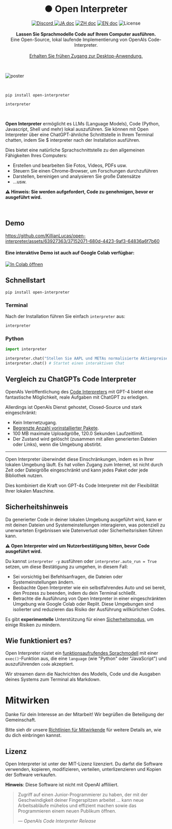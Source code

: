<h1 align="center">● Open Interpreter</h1>

<p align="center">
    <a href="https://discord.gg/6p3fD6rBVm">
        <img alt="Discord" src="https://img.shields.io/discord/1146610656779440188?logo=discord&style=flat&logoColor=white">
    </a>
    <a href="README_JA.md"><img src="https://img.shields.io/badge/ドキュメント-日本語-white.svg" alt="JA doc"></a>
    <a href="README_ZH.md"><img src="https://img.shields.io/badge/文档-中文版-white.svg" alt="ZH doc"></a>
    <a href="README.md"><img src="https://img.shields.io/badge/english-document-white.svg" alt="EN doc"></a>
    <img src="https://img.shields.io/static/v1?label=license&message=MIT&color=white&style=flat" alt="License">
    <br><br>
    <b>Lassen Sie Sprachmodelle Code auf Ihrem Computer ausführen.</b><br>
    Eine Open-Source, lokal laufende Implementierung von OpenAIs Code-Interpreter.<br>
    <br><a href="https://openinterpreter.com">Erhalten Sie frühen Zugang zur Desktop-Anwendung.</a><br>
</p>

<br>

![poster](https://github.com/KillianLucas/open-interpreter/assets/63927363/08f0d493-956b-4d49-982e-67d4b20c4b56)

<br>

```shell
pip install open-interpreter
```

```shell
interpreter
```

<br>

**Open Interpreter** ermöglicht es LLMs (Language Models), Code (Python, Javascript, Shell und mehr) lokal auszuführen. Sie können mit Open Interpreter über eine ChatGPT-ähnliche Schnittstelle in Ihrem Terminal chatten, indem Sie $ interpreter nach der Installation ausführen.

Dies bietet eine natürliche Sprachschnittstelle zu den allgemeinen Fähigkeiten Ihres Computers:

- Erstellen und bearbeiten Sie Fotos, Videos, PDFs usw.
- Steuern Sie einen Chrome-Browser, um Forschungen durchzuführen
- Darstellen, bereinigen und analysieren Sie große Datensätze
- ...usw.

**⚠️ Hinweis: Sie werden aufgefordert, Code zu genehmigen, bevor er ausgeführt wird.**

<br>

## Demo

https://github.com/KillianLucas/open-interpreter/assets/63927363/37152071-680d-4423-9af3-64836a6f7b60

#### Eine interaktive Demo ist auch auf Google Colab verfügbar:

[![In Colab öffnen](https://colab.research.google.com/assets/colab-badge.svg)](https://colab.research.google.com/drive/1WKmRXZgsErej2xUriKzxrEAXdxMSgWbb?usp=sharing)

## Schnellstart

```shell
pip install open-interpreter
```

### Terminal

Nach der Installation führen Sie einfach `interpreter` aus:

```shell
interpreter
```

### Python

```python
import interpreter

interpreter.chat("Stellen Sie AAPL und METAs normalisierte Aktienpreise dar") # Führt einen einzelnen Befehl aus
interpreter.chat() # Startet einen interaktiven Chat
```

## Vergleich zu ChatGPTs Code Interpreter

OpenAIs Veröffentlichung des [Code Interpreters](https://openai.com/blog/chatgpt-plugins#code-interpreter) mit GPT-4 bietet eine fantastische Möglichkeit, reale Aufgaben mit ChatGPT zu erledigen.

Allerdings ist OpenAIs Dienst gehostet, Closed-Source und stark eingeschränkt:

- Kein Internetzugang.
- [Begrenzte Anzahl vorinstallierter Pakete](https://wfhbrian.com/mastering-chatgpts-code-interpreter-list-of-python-packages/).
- 100 MB maximale Uploadgröße, 120.0 Sekunden Laufzeitlimit.
- Der Zustand wird gelöscht (zusammen mit allen generierten Dateien oder Links), wenn die Umgebung abstirbt.

---

Open Interpreter überwindet diese Einschränkungen, indem es in Ihrer lokalen Umgebung läuft. Es hat vollen Zugang zum Internet, ist nicht durch Zeit oder Dateigröße eingeschränkt und kann jedes Paket oder jede Bibliothek nutzen.

Dies kombiniert die Kraft von GPT-4s Code Interpreter mit der Flexibilität Ihrer lokalen Maschine.

## Sicherheitshinweis

Da generierter Code in deiner lokalen Umgebung ausgeführt wird, kann er mit deinen Dateien und Systemeinstellungen interagieren, was potenziell zu unerwarteten Ergebnissen wie Datenverlust oder Sicherheitsrisiken führen kann.

**⚠️ Open Interpreter wird um Nutzerbestätigung bitten, bevor Code ausgeführt wird.**

Du kannst `interpreter -y` ausführen oder `interpreter.auto_run = True` setzen, um diese Bestätigung zu umgehen, in diesem Fall:

- Sei vorsichtig bei Befehlsanfragen, die Dateien oder Systemeinstellungen ändern.
- Beobachte Open Interpreter wie ein selbstfahrendes Auto und sei bereit, den Prozess zu beenden, indem du dein Terminal schließt.
- Betrachte die Ausführung von Open Interpreter in einer eingeschränkten Umgebung wie Google Colab oder Replit. Diese Umgebungen sind isolierter und reduzieren das Risiko der Ausführung willkürlichen Codes.

Es gibt **experimentelle** Unterstützung für einen [Sicherheitsmodus](docs/SAFE_MODE.md), um einige Risiken zu mindern.

## Wie funktioniert es?

Open Interpreter rüstet ein [funktionsaufrufendes Sprachmodell](https://platform.openai.com/docs/guides/gpt/function-calling) mit einer `exec()`-Funktion aus, die eine `language` (wie "Python" oder "JavaScript") und auszuführenden `code` akzeptiert.

Wir streamen dann die Nachrichten des Modells, Code und die Ausgaben deines Systems zum Terminal als Markdown.

# Mitwirken

Danke für dein Interesse an der Mitarbeit! Wir begrüßen die Beteiligung der Gemeinschaft.

Bitte sieh dir unsere [Richtlinien für Mitwirkende](docs/CONTRIBUTING.md) für weitere Details an, wie du dich einbringen kannst.

## Lizenz

Open Interpreter ist unter der MIT-Lizenz lizenziert. Du darfst die Software verwenden, kopieren, modifizieren, verteilen, unterlizenzieren und Kopien der Software verkaufen.

**Hinweis**: Diese Software ist nicht mit OpenAI affiliiert.

> Zugriff auf einen Junior-Programmierer zu haben, der mit der Geschwindigkeit deiner Fingerspitzen arbeitet ... kann neue Arbeitsabläufe mühelos und effizient machen sowie das Programmieren einem neuen Publikum öffnen.
>
> — _OpenAIs Code Interpreter Release_

<br>
